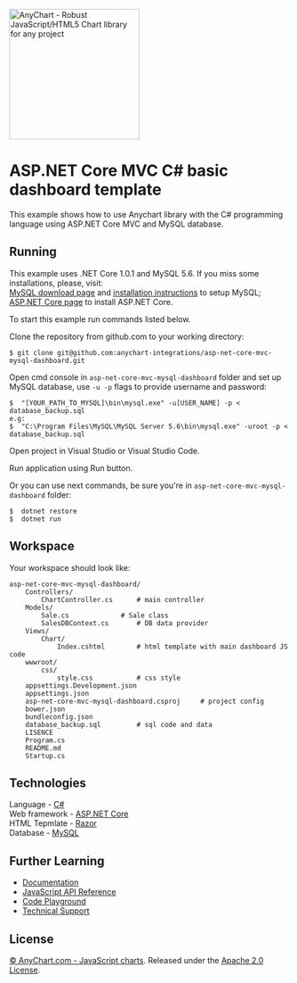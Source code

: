 [<img src="https://cdn.anychart.com/images/logo-transparent-segoe.png?2" width="234px" alt="AnyChart - Robust JavaScript/HTML5 Chart library for any project">](https://anychart.com)
# ASP.NET Core MVC C# basic dashboard template

This example shows how to use Anychart library with the C# programming language using ASP.NET Core MVC and MySQL database.

## Running
This example uses .NET Core 1.0.1 and MySQL 5.6.
If you miss some installations, please, visit:<br />
[MySQL download page](https://dev.mysql.com/downloads/installer/) and [installation instructions](http://dev.mysql.com/doc/refman/5.7/en/installing.html) to setup MySQL;<br />
[ASP.NET Core page](https://www.asp.net/core) to install ASP.NET Core.<br />

To start this example run commands listed below.

Clone the repository from github.com to your working directory:
```
$ git clone git@github.com:anychart-integrations/asp-net-core-mvc-mysql-dashboard.git
```

Open cmd console in `asp-net-core-mvc-mysql-dashboard` folder and set up MySQL database, use `-u -p` flags to provide username and password:
```
$  "[YOUR_PATH_TO_MYSQL]\bin\mysql.exe" -u[USER_NAME] -p < database_backup.sql
e.g:  
$  "C:\Program Files\MySQL\MySQL Server 5.6\bin\mysql.exe" -uroot -p < database_backup.sql
```

Open project in Visual Studio or Visual Studio Code.

Run application using Run button.

Or you can use next commands, be sure you're in `asp-net-core-mvc-mysql-dashboard` folder:
```
$  dotnet restore
$  dotnet run
```

## Workspace
Your workspace should look like:
```
asp-net-core-mvc-mysql-dashboard/
	Controllers/
		ChartController.cs		# main controller
	Models/
		Sale.cs				# Sale class
		SalesDBContext.cs		# DB data provider
	Views/
		Chart/
			Index.cshtml		# html template with main dashboard JS code
	wwwroot/
		css/
			style.css			# css style
	appsettings.Development.json
	appsettings.json
	asp-net-core-mvc-mysql-dashboard.csproj 	# project config
	bower.json
	bundleconfig.json
	database_backup.sql			# sql code and data
	LISENCE
	Program.cs
	README.md
	Startup.cs
```

## Technologies
Language - [C#](https://msdn.microsoft.com/en-us/library/ms228593.aspx)<br />
Web framework - [ASP.NET Core](https://www.asp.net/core)<br />
HTML Tepmlate - [Razor](https://www.asp.net/web-pages/overview/getting-started/introducing-razor-syntax-c)<br />
Database - [MySQL](https://www.mysql.com/)<br />

## Further Learning
* [Documentation](https://docs.anychart.com)
* [JavaScript API Reference](https://api.anychart.com)
* [Code Playground](https://playground.anychart.com)
* [Technical Support](https://anychart.com/support)

## License
[© AnyChart.com - JavaScript charts](http://www.anychart.com). Released under the [Apache 2.0 License](https://github.com/anychart-integrations/asp-net-core-mvc-mysql-dashboard/blob/master/LICENSE).
